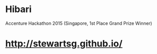 # Hibari
Accenture Hackathon 2015 (Singapore, 1st Place Grand Prize Winner)
# http://stewartsg.github.io/
